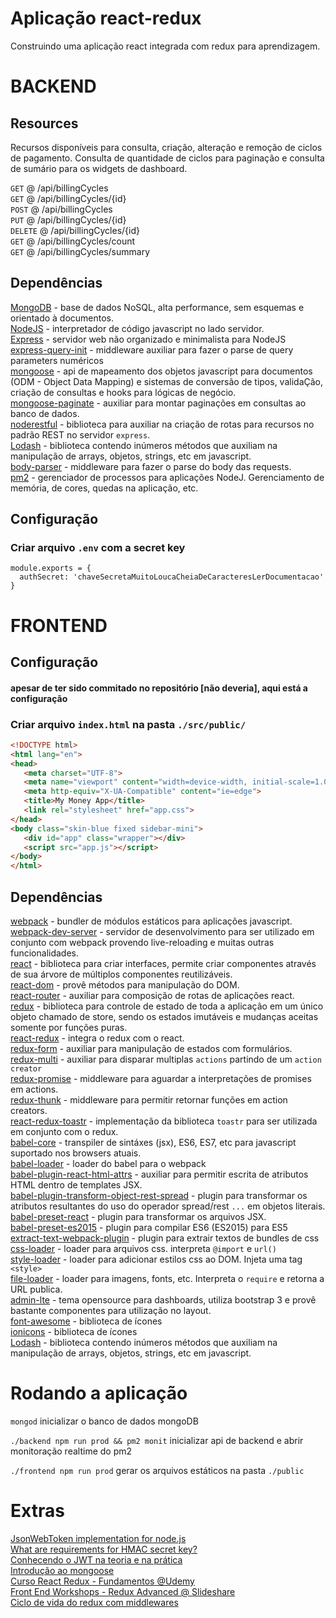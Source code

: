 # Aplicação react-redux

Construindo uma aplicação react integrada com redux para aprendizagem.

# BACKEND

## Resources

Recursos disponíveis para consulta, criação, alteração e remoção de ciclos de pagamento. Consulta de quantidade de ciclos para paginação e consulta de sumário para os widgets de dashboard.

`GET`      @ /api/billingCycles <br />
`GET`      @ /api/billingCycles/{id} <br />
`POST`     @ /api/billingCycles <br />
`PUT`      @ /api/billingCycles/{id} <br />
`DELETE`   @ /api/billingCycles/{id} <br />
`GET`      @ /api/billingCycles/count <br />
`GET`      @ /api/billingCycles/summary <br />

## Dependências

[MongoDB](https://docs.mongodb.com/) - base de dados NoSQL, alta performance, sem esquemas e orientado à documentos. <br />
[NodeJS](https://nodejs.org/en/docs/) - interpretador de código javascript no lado servidor.<br />
[Express](http://expressjs.com/en/4x/api.html) - servidor web não organizado e minimalista para NodeJS<br />
[express-query-init](https://www.npmjs.com/package/express-query-int) - middleware auxiliar para fazer o parse de query parameters numéricos<br />
[mongoose](http://mongoosejs.com/docs/guide.html) - api de mapeamento dos objetos javascript para documentos (ODM - Object Data Mapping) e sistemas de conversão de tipos, validaÇão, criação de consultas e hooks para lógicas de negócio.<br />
[mongoose-paginate](https://github.com/edwardhotchkiss/mongoose-paginate) - auxiliar para montar paginações em consultas ao banco de dados.<br />
[noderestful](https://github.com/baugarten/node-restful) - biblioteca para auxiliar na criação de rotas para recursos no padrão REST no servidor `express`.<br />
[Lodash](https://lodash.com/docs/) - biblioteca contendo inúmeros métodos que auxiliam na manipulação de arrays, objetos, strings, etc em javascript.<br />
[body-parser](https://github.com/expressjs/body-parser) - middleware para fazer o parse do body das requests.<br />
[pm2](http://pm2.keymetrics.io/) - gerenciador de processos para aplicações NodeJ. Gerenciamento de memória, de cores, quedas na aplicação, etc.<br />

## Configuração
### Criar arquivo `.env` com a secret key

```
module.exports = {
  authSecret: 'chaveSecretaMuitoLoucaCheiaDeCaracteresLerDocumentacao'
}
```

# FRONTEND

## Configuração 
#### apesar de ter sido commitado no repositório [não deveria], aqui está a configuração
### Criar arquivo `index.html` na pasta `./src/public/`

```html
<!DOCTYPE html>
<html lang="en">
<head>
   <meta charset="UTF-8">
   <meta name="viewport" content="width=device-width, initial-scale=1.0">
   <meta http-equiv="X-UA-Compatible" content="ie=edge">
   <title>My Money App</title>
   <link rel="stylesheet" href="app.css">
</head>
<body class="skin-blue fixed sidebar-mini">
   <div id="app" class="wrapper"></div>
   <script src="app.js"></script>
</body>
</html>
```

## Dependências

[webpack](https://webpack.js.org/concepts/) - bundler de módulos estáticos para aplicações javascript. <br/>
[webpack-dev-server](https://github.com/webpack/webpack-dev-server) - servidor de desenvolvimento para ser utilizado em conjunto com webpack provendo live-reloading e muitas outras funcionalidades.<br/>
[react](https://reactjs.org/docs/) - biblioteca para criar interfaces, permite criar componentes através de sua árvore de múltiplos componentes reutilizáveis.<br />
[react-dom](https://reactjs.org/docs/react-dom.html) - provê métodos para manipulação do DOM.<br />
[react-router](https://reacttraining.com/react-router/web/guides/philosophy) - auxiliar para composição de rotas de aplicações react.<br />
[redux](https://github.com/reactjs/redux) - biblioteca para controle de estado de toda a aplicação em um único objeto chamado de store, sendo os estados imutáveis e mudanças aceitas somente por funções puras.<br />
[react-redux](https://github.com/reactjs/react-redux) - integra o redux com o react.<br />
[redux-form](https://redux-form.com/7.2.1/docs/api/) - auxiliar para manipulação de estados com formulários.<br />
[redux-multi](https://github.com/ashaffer/redux-multi) - auxiliar para disparar multiplas `actions` partindo de um `action creator`<br />
[redux-promise](https://github.com/acdlite/redux-promise) - middleware para aguardar a interpretações de promises em actions.<br />
[redux-thunk](https://github.com/gaearon/redux-thunk) - middleware para permitir retornar funções em action creators.<br />
[react-redux-toastr](https://github.com/diegoddox/react-redux-toastr) - implementação da biblioteca `toastr` para ser utilizada em conjunto com o redux.<br />
[babel-core](https://babeljs.io/docs/core-packages/) - transpiler de sintáxes (jsx), ES6, ES7, etc para javascript suportado nos browsers atuais.<br />
[babel-loader](https://github.com/babel/babel-loader) - loader do babel para o webpack<br />
[babel-plugin-react-html-attrs](https://github.com/insin/babel-plugin-react-html-attrs) - auxiliar para permitir escrita de atributos HTML dentro de templates JSX.<br />
[babel-plugin-transform-object-rest-spread](https://babeljs.io/docs/plugins/transform-object-rest-spread/) - plugin para transformar os atributos resultantes do uso do operador spread/rest `...` em objetos literais.<br />
[babel-preset-react](https://babeljs.io/docs/plugins/preset-react/) - plugin para transformar os arquivos JSX.<br />
[babel-preset-es2015](https://babeljs.io/docs/plugins/preset-es2015/) - plugin para compilar ES6 (ES2015) para ES5<br />
[extract-text-webpack-plugin](https://github.com/webpack-contrib/extract-text-webpack-plugin) - plugin para extrair textos de bundles de css<br />
[css-loader](https://github.com/webpack-contrib/css-loader) - loader para arquivos css. interpreta `@import` e `url()`<br />
[style-loader](https://github.com/webpack-contrib/style-loader) - loader para adicionar estilos css ao DOM. Injeta uma tag `<style>`<br />
[file-loader](https://github.com/webpack-contrib/file-loader) - loader para imagens, fonts, etc. Interpreta o `require` e retorna a URL publica.<br />
[admin-lte](https://adminlte.io/docs/2.4/layout) - tema opensource para dashboards, utiliza bootstrap 3 e provê bastante componentes para utilização no layout.<br />
[font-awesome](http://fontawesome.io/icons/) - biblioteca de ícones<br />
[ionicons](http://ionicons.com/) - biblioteca de ícones<br />
[Lodash](https://lodash.com/docs/) - biblioteca contendo inúmeros métodos que auxiliam na manipulação de arrays, objetos, strings, etc em javascript.<br />

# Rodando a aplicação
`mongod` inicializar o banco de dados mongoDB

`./backend npm run prod && pm2 monit` inicializar api de backend e abrir monitoração realtime do pm2

`./frontend npm run prod` gerar os arquivos estáticos na pasta `./public` 

# Extras

[JsonWebToken implementation for node.js](https://github.com/auth0/node-jsonwebtoken)<br />
[What are requirements for HMAC secret key?](https://security.stackexchange.com/questions/95972/what-are-requirements-for-hmac-secret-key)<br />
[Conhecendo o JWT na teoria e na prática](https://imasters.com.br/desenvolvimento/json-web-token-conhecendo-o-jwt-na-teoria-e-na-pratica/?trace=1519021197&source=single)<br />
[Introdução ao mongoose](http://nodebr.com/nodejs-e-mongodb-introducao-ao-mongoose/)<br />
[Curso React Redux - Fundamentos @Udemy](https://www.udemy.com/react-redux-pt)<br />
[Front End Workshops - Redux Advanced @ Slideshare](https://pt.slideshare.net/visualengin/workshop-22-reactredux-m)<br />
[Ciclo de vida do redux com middlewares](https://image.slidesharecdn.com/reactjs-reduxadvanced-160718135927/95/workshop-22-reactjs-redux-advanced-15-638.jpg?cb=1468850596)<br />